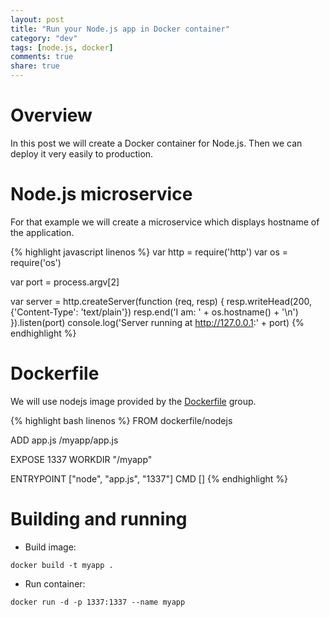 ```yaml
---
layout: post
title: "Run your Node.js app in Docker container"
category: "dev"
tags: [node.js, docker]
comments: true
share: true
---
```


# Overview

In this post we will create a Docker container for Node.js. Then we can deploy it very easily to production.

# Node.js microservice

For that example we will create a microservice which displays hostname of the application.

{% highlight javascript linenos %}
var http = require('http')
var os = require('os')

var port = process.argv[2]

var server = http.createServer(function (req, resp) {
	resp.writeHead(200, {'Content-Type': 'text/plain'})
  resp.end('I am: ' + os.hostname() + '\n')
}).listen(port)
console.log('Server running at http://127.0.0.1:' + port)
{% endhighlight %}

# Dockerfile

We will use nodejs image provided by the [Dockerfile](http://dockerfile.github.io) group.

{% highlight bash linenos %}
FROM dockerfile/nodejs

ADD app.js /myapp/app.js

EXPOSE 1337
WORKDIR "/myapp"

ENTRYPOINT ["node", "app.js", "1337"]
CMD []
{% endhighlight %}

# Building and running

- Build image:

`docker build -t myapp .`

- Run container:

`docker run -d -p 1337:1337 --name myapp`
